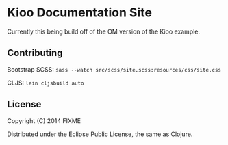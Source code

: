 # Kioo Documentation Site

Currently this being build off of the OM version of the Kioo example. 

## Contributing

Bootstrap SCSS: `sass --watch src/scss/site.scss:resources/css/site.css`

CLJS: `lein cljsbuild auto`

## License

Copyright (C) 2014 FIXME

Distributed under the Eclipse Public License, the same as Clojure.